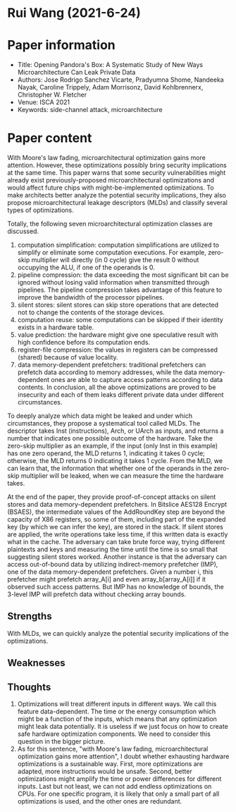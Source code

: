 # Rui Wang (2021-6-24)

# Paper information
- Title: Opening Pandora's Box: A Systematic Study of New Ways Microarchitecture Can Leak Private Data
- Authors: Jose Rodrigo Sanchez Vicarte, Pradyumna Shome, Nandeeka Nayak, Caroline Trippely, Adam Morrisonz, David Kohlbrennerx, Christopher W. Fletcher
- Venue: ISCA 2021
- Keywords: side-channel attack, microarchitecture

# Paper content
With Moore's law fading, microarchitectural optimization gains more attention. However, these optimizations possibly bring security implications at the same time. This paper warns that some security vulnerabilities might already exist previously-proposed microarchitectural optimizations and would affect future chips with might-be-implemented optimizations. To make architects better analyze the potential security implications, they also propose microarchitectural leakage descriptors (MLDs) and classify several types of optimizations.

Totally, the following seven microarchitectural optimization classes are discussed.
1. computation simplification: computation simplifications are utilized to simplify or eliminate some computation executions. For example, zero-skip multiplier will directly (in 0 cycle) give the result 0 without occupying the ALU, if one of the operands is 0.
2. pipeline compression: the data exceeding the most significant bit can be ignored without losing valid information when transmitted through pipelines. The pipeline compression takes advantage of this feature to improve the bandwidth of the processor pipelines.
3. silent stores: silent stores can skip store operations that are detected not to change the contents of the storage devices.
4. computation reuse: some computations can be skipped if their identity exists in a hardware table.
5. value prediction: the hardware might give one speculative result with high confidence before its computation ends.
6. register-file compression: the values in registers can be compressed (shared) because of value locality.
7. data memory-dependent prefetchers: traditional prefetchers can prefetch data according to memory addresses, while the data memory-dependent ones are able to capture access patterns according to data contents.
In conclusion, all the above optimizations are proved to be insecurity and each of them leaks different private data under different circumstances.

To deeply analyze which data might be leaked and under which circumstances, they propose a systematical tool called MLDs. The descriptor takes Inst (instructions), Arch, or UArch as inputs, and returns a number that indicates one possible outcome of the hardware. Take the zero-skip multiplier as an example, if the input (only Inst in this example) has one zero operand, the MLD returns 1, indicating it takes 0 cycle; otherwise, the MLD returns 0 indicating it takes 1 cycle. From the MLD, we can learn that, the information that whether one of the operands in the zero-skip multiplier will be leaked, when we can measure the time the hardware takes.

At the end of the paper, they provide proof-of-concept attacks on silent stores and data memory-dependent prefetchers. In Bitslice AES128 Encrypt (BSAES), the intermediate values of the AddRoundKey step are beyond the capacity of X86 registers, so some of them, including part of the expanded key (by which we can infer the key), are stored in the stack. If silent stores are applied, the write operations take less time, if this written data is exactly what in the cache. The adversary can take brute force way, trying different plaintexts and keys and measuring the time until the time is so small that suggesting silent stores worked. Another instance is that the adversary can access out-of-bound data by utilizing indirect-memory prefetcher (IMP), one of the data memory-dependent prefetchers. Given a number i, this prefetcher might prefetch array_A[i] and even array_b[array_A[i]] if it observed such access patterns. But IMP has no knowledge of bounds, the 3-level IMP will prefetch data without checking array bounds.

## Strengths
With MLDs, we can quickly analyze the potential security implications of the optimizations.

## Weaknesses

## Thoughts
1. Optimizations will treat different inputs in different ways. We call this feature data-dependent. The time or the energy consumption which might be a function of the inputs, which means that any optimization might leak data potentially. It is useless if we just focus on how to create safe hardware optimization components. We need to consider this question in the bigger picture.
2. As for this sentence, "with Moore's law fading, microarchitectural optimization gains more attention", I doubt whether exhausting hardware optimizations is a sustainable way. First, more optimizations are adapted, more instructions would be unsafe. Second, better optimizations might amplify the time or power differences for different inputs. Last but not least, we can not add endless optimizations on CPUs. For one specific program, it is likely that only a small part of all optimizations is used, and the other ones are redundant.